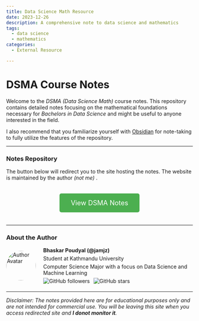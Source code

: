 ```yaml
---
title: Data Science Math Resource
date: 2023-12-26  
description: A comprehensive note to data science and mathematics  
tags:  
  - data science  
  - mathematics  
categories:  
  - External Resource  

---
```


# DSMA Course Notes

Welcome to the _DSMA (Data Science Math)_ course notes. This repository contains detailed notes focusing on the mathematical foundations necessary for _Bachelors in Data Science_ and might be useful to anyone interested in the field. 

I also recommend that you familiarize yourself with [Obsidian](https://obsidian.md/) for note-taking to fully utilize the features of the repository.

---

### Notes Repository

The button below will redirect you to the site hosting the notes. The website is maintained by the author _(not me)_ .

<div style="text-align: center;">
  <a href="/dsma" class="button" style="display: inline-block; padding: 15px 30px; font-size: 18px; background-color: #4CAF50; color: white; text-decoration: none; border-radius: 5px; margin: 20px 0;">View DSMA Notes</a>
</div>

---

### About the Author

<div style="display: flex; align-items: center; margin-bottom: 20px;">
  <img src="https://github.com/Jamsjz.png" alt="Author Avatar" style="width: 80px; height: 80px; border-radius: 50%; margin-right: 20px;">
  <div>
      <h4 style="margin: 0;">Bhaskar Poudyal (@jamjz)</h4>
      <p style="margin: 5px 0;">Student at Kathmandu University</p>
      <p style="margin: 5px 0;">Computer Science Major with a focus on Data Science and Machine Learning</p>
      <div style="display: flex; gap: 10px;">
          <a href="https://github.com/Jamsjz/" style="text-decoration: none;">
              <img src="https://img.shields.io/github/followers/Jamsjz?style=social" alt="GitHub followers">
          </a>
          <a href="https://github.com/Jamsjz/notes" style="text-decoration: none;">
              <img src="https://img.shields.io/github/stars/Jamsjz/notes?style=social" alt="GitHub stars">
          </a>
      </div>
  </div>
</div>

---

_Disclaimer: The notes provided here are for educational purposes only and are not intended for commercial use. You will be leaving this site when you access redirected site and **I donot monitor it**._
